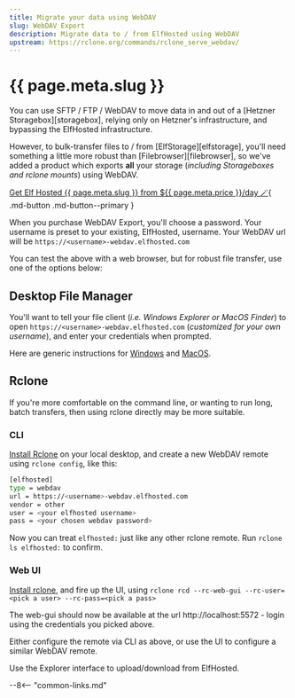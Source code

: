 ```yaml
---
title: Migrate your data using WebDAV
slug: WebDAV Export
description: Migrate data to / from ElfHosted using WebDAV
upstream: https://rclone.org/commands/rclone_serve_webdav/
---
```


# {{ page.meta.slug }}

You can use SFTP / FTP / WebDAV to move data in and out of a [Hetzner Storagebox][storagebox], relying only on Hetzner's infrastructure, and bypassing the ElfHosted infrastructure. 

However, to bulk-transfer files to / from [ElfStorage][elfstorage], you'll need something a little more robust than [Filebrowser][filebrowser], so we've added a product which exports **all** your storage (*including Storageboxes and rclone mounts*) using WebDAV.

[Get Elf Hosted {{ page.meta.slug }} from ${{ page.meta.price }}/day :magic_wand:](https://store.elfhosted.com/product/rclonewebdav/){ .md-button .md-button--primary }

When you purchase WebDAV Export, you'll choose a password. Your username is preset to your existing, ElfHosted, username. Your WebDAV url will be `https://<username>-webdav.elfhosted.com`

You can test the above with a web browser, but for robust file transfer, use one of the options below:

## Desktop File Manager

You'll want to tell your file client (*i.e. Windows Explorer or MacOS Finder*) to open `https://<username>-webdav.elfhosted.com` (*customized for your own username*), and enter your credentials when prompted.

Here are generic instructions for [Windows](https://windowsloop.com/map-webdav-drive-in-windows-10/) and [MacOS](https://support.apple.com/en-nz/guide/mac-help/mchlp1546/mac).

## Rclone

If you're more comfortable on the command line, or wanting to run long, batch transfers, then using rclone directly may be more suitable.

### CLI 

[Install Rclone](https://rclone.org/install/) on your local desktop, and create a new WebDAV remote using `rclone config`, like this:

```bash
[elfhosted]
type = webdav
url = https://<username>-webdav.elfhosted.com
vendor = other
user = <your elfhosted username>
pass = <your chosen webdav password>
```

Now you can treat `elfhosted:` just like any other rclone remote. Run `rclone ls elfhosted:` to confirm.

### Web UI

[Install rclone](https://rclone.org/install/), and fire up the UI, using 
`rclone rcd --rc-web-gui --rc-user=<pick a user> --rc-pass=<pick a pass>`

The web-gui should now be available at the url http://localhost:5572 - login using the credentials you picked above.

Either configure the remote via CLI as above, or use the UI to configure a similar WebDAV remote.

Use the Explorer interface to upload/download from ElfHosted.

--8<-- "common-links.md"